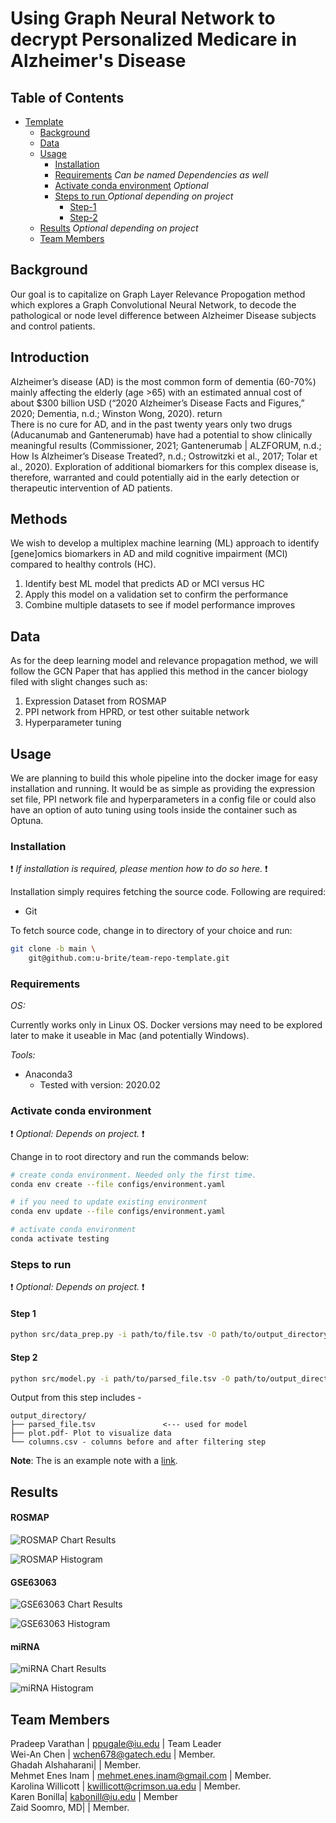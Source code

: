 # Using Graph Neural Network to decrypt Personalized Medicare in Alzheimer's Disease

## Table of Contents

- [Template](#team-repo-template)
    - [Background](#Background)
    - [Data](#data)
    - [Usage](#usage)
        - [Installation](#installation)
        - [Requirements](#requirements) _Can be named Dependencies as well_
        - [Activate conda environment](#activate-conda-environment) _Optional_
        - [Steps to run ](#steps-to-run) _Optional depending on project_
            - [Step-1](#step-1)
            - [Step-2](#step-2)
    - [Results](#results) _Optional depending on project_
    - [Team Members](#team-members)

## Background

Our goal is to capitalize on Graph Layer Relevance Propogation method which explores a Graph Convolutional Neural Network, to decode the pathological or node level difference between Alzheimer Disease subjects and control patients. 

## Introduction

Alzheimer’s disease (AD) is the most common form of dementia (60-70%) mainly affecting the elderly (age >65) with an estimated annual cost of about $300 billion USD (“2020 Alzheimer’s Disease Facts and Figures,” 2020; Dementia, n.d.; Winston Wong, 2020).  return  
There is no cure for AD, and in the past twenty years only two drugs (Aducanumab and Gantenerumab) have had a potential to show clinically meaningful results (Commissioner, 2021; Gantenerumab | ALZFORUM, n.d.; How Is Alzheimer’s Disease Treated?, n.d.; Ostrowitzki et al., 2017; Tolar et al., 2020).
Exploration of additional biomarkers for this complex disease is, therefore, warranted and could potentially aid in the early detection or therapeutic intervention of AD patients.


## Methods 

We wish to develop a multiplex machine learning (ML) approach to identify [gene]omics biomarkers in AD and mild cognitive impairment (MCI) compared to healthy controls (HC). 
1. Identify best ML model that predicts AD or MCI versus HC
2. Apply this model on a validation set to confirm the performance
3. Combine multiple datasets to see if model performance improves


## Data

As for the deep learning model and relevance propagation method, we will follow the GCN Paper that has applied this method in the cancer biology filed with slight changes such as:
1. Expression Dataset from ROSMAP
2. PPI network from HPRD, or test other suitable network
3. Hyperparameter tuning


## Usage

We are planning to build this whole pipeline into the docker image for easy installation and running. It would be as simple as providing the expression set file, PPI network file and hyperparameters in a config file or could also have an option of auto tuning using tools inside the container such as Optuna.

### Installation

:exclamation: _If installation is required, please mention how to do so here._ :exclamation:

Installation simply requires fetching the source code. Following are required:

- Git

To fetch source code, change in to directory of your choice and run:

```sh
git clone -b main \
    git@github.com:u-brite/team-repo-template.git
```

### Requirements



*OS:*

Currently works only in Linux OS. Docker versions may need to be explored later to make it useable in Mac (and
potentially Windows).

*Tools:*

- Anaconda3
    - Tested with version: 2020.02

### Activate conda environment
:exclamation: _Optional: Depends on project._ :exclamation:

Change in to root directory and run the commands below:

```sh
# create conda environment. Needed only the first time.
conda env create --file configs/environment.yaml

# if you need to update existing environment
conda env update --file configs/environment.yaml

# activate conda environment
conda activate testing
```

### Steps to run
:exclamation: _Optional: Depends on project._ :exclamation:

#### Step 1

```sh
python src/data_prep.py -i path/to/file.tsv -O path/to/output_directory
```

#### Step 2

```sh
python src/model.py -i path/to/parsed_file.tsv -O path/to/output_directory
```

Output from this step includes -

```directory
output_directory/
├── parsed_file.tsv               <--- used for model
├── plot.pdf- Plot to visualize data
└── columns.csv - columns before and after filtering step

```

**Note**: The is an example note with a [link](https://github.com/u-brite/team-repo-template).


## Results

#### ROSMAP 

<p align = "center"> 

![ROSMAP Chart Results](/results/assets/ROSMAP_chart.jpg)

![ROSMAP Histogram](/results/assets/ROSMAP_Results.png)

</p>

#### GSE63063

<p align = "center"> 

![GSE63063 Chart Results](/results/assets/GSE63063_chart.jpg)

![GSE63063 Histogram](/results/assets/GSE63063_results.png)

</p>

#### miRNA

<p align = "center"> 

![miRNA Chart Results](/results/assets/miRNA_chart.jpg)

![miRNA Histogram](/results/assets/miRNA_results.png)

</p>

## Team Members

Pradeep Varathan | ppugale@iu.edu | Team Leader    
Wei-An Chen | wchen678@gatech.edu | Member.  
Ghadah Alshaharani|  | Member.  
Mehmet Enes Inam | mehmet.enes.inam@gmail.com | Member.  
Karolina Willicott | kwillicott@crimson.ua.edu | Member.  
Karen Bonilla| kabonill@iu.edu | Member    
Zaid Soomro, MD|  | Member.   
